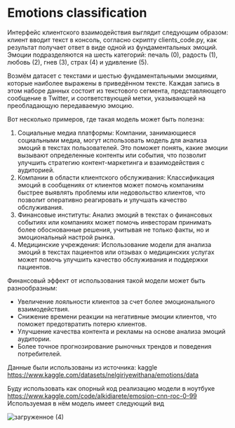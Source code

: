 # Emotions classification
Интерфейс клиентского взаимодействия выглядит следующим образом: клиент вводит текст в консоль, согласно скрипту clients_code.py, как результат получает ответ в виде одной из фундаментальных эмоций.
Эмоции подразделяются на шесть категорий: печаль (0), радость (1), любовь (2), гнев (3), страх (4) и удивление (5).

Возмём датасет с текстами и шестью фундаментальными эмоциями, которые наиболее выражены в приведённом тексте. Каждая запись в этом наборе данных состоит из текстового сегмента, 
представляющего сообщение в Twitter, 
и соответствующей метки, указывающей на преобладающую передаваемую эмоцию.  

Вот несколько примеров, где такая модель может быть полезна:
1. Социальные медиа платформы: Компании, занимающиеся социальными медиа, могут использовать модель для анализа эмоций в текстах пользователей.
   Это поможет понять, какие эмоции вызывают определенные контенты или события, что позволит улучшить стратегию контент-маркетинга и взаимодействия с аудиторией.
2. Компании в области клиентского обслуживания: Классификация эмоций в сообщениях от клиентов может помочь компаниям быстрее выявлять проблемы или недовольство клиентов,
    что позволит оперативно реагировать и улучшать качество обслуживания.
3. Финансовые институты: Анализ эмоций в текстах о финансовых событиях или компаниях может помочь инвесторам принимать более обоснованные решения,
    учитывая не только факты, но и эмоциональный настрой рынка.
4. Медицинские учреждения: Использование модели для анализа эмоций в текстах пациентов или отзывах о медицинских услугах может помочь улучшить качество обслуживания и поддержки пациентов.

Финансовый эффект от использования такой модели может быть разнообразным:
- Увеличение лояльности клиентов за счет более эмоционального взаимодействия.
- Снижение времени реакции на негативные эмоции клиентов, что поможет предотвратить потерю клиентов.
- Улучшение качества контента и рекламы на основе анализа эмоций аудитории.
- Более точное прогнозирование рыночных трендов и поведения потребителей.

Данные были использованы из источника: kaggle https://www.kaggle.com/datasets/nelgiriyewithana/emotions/data

Буду использовать как опорный код реализацию модели в ноутбуке https://www.kaggle.com/code/alkidiarete/emosion-cnn-roc-0-99
Используемая в нём модель имеет следующий вид


![загруженное (4)](https://github.com/kushnas/Emotions_classification/assets/153232117/89c09b8c-c595-4a33-966a-399ac1b9942b)


